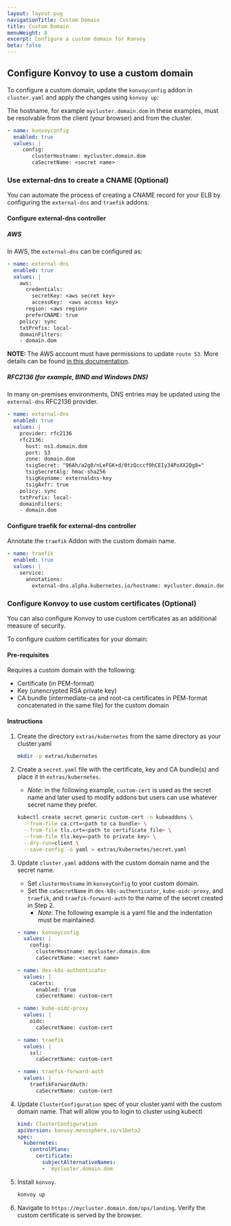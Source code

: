 ```yaml
---
layout: layout.pug
navigationTitle: Custom Domain
title: Custom Domain
menuWeight: 8
excerpt: Configure a custom domain for Konvoy
beta: false
---
```


## Configure Konvoy to use a custom domain

To configure a custom domain, update the `konvoyconfig` addon in `cluster.yaml` and apply the changes using `konvoy up`:

The hostname, for example `mycluster.domain.dom` in these examples, must be resolvable from the client (your browser) and from the cluster.

```yaml
- name: konvoyconfig
  enabled: true
  values: |
     config:
        clusterHostname: mycluster.domain.dom
        caSecretName: <secret name>
```

### Use external-dns to create a CNAME  (Optional)

You can automate the process of creating a CNAME record for your ELB by configuring the `external-dns` and `traefik` addons:

#### Configure external-dns controller

##### AWS

In AWS, the `external-dns` can be configured as:

```yaml
- name: external-dns
  enabled: true
  values: |
    aws:
      credentials:
        secretKey: <aws secret key>
        accessKey:  <aws access key>
      region: <aws region>
      preferCNAME: true
    policy: sync
    txtPrefix: local-
    domainFilters:
    - domain.dom
```

<p class="message--note"><strong>NOTE: </strong>The AWS account must have permissions to update <code>route 53</code>. More details can be found <a href="https://github.com/kubernetes-sigs/external-dns/blob/master/docs/tutorials/aws.md">in this documentation</a>.</p>

##### RFC2136 (for example, BIND and Windows DNS)

In many on-premises environments, DNS entries may be updated using the `external-dns` RFC2136 provider.

```yaml
- name: external-dns
  enabled: true
  values: |
    provider: rfc2136
    rfc2136:
      host: ns1.domain.dom
      port: 53
      zone: domain.dom
      tsigSecret: "96Ah/a2g0/nLeFGK+d/0tzQcccf9hCEIy34PoXX2Qg8="
      tsigSecretAlg: hmac-sha256
      tsigKeyname: externaldns-key
      tsigAxfr: true
    policy: sync
    txtPrefix: local-
    domainFilters:
    - domain.dom
```

#### Configure traefik for external-dns controller

Annotate the `traefik` Addon with the custom domain name.

```yaml
- name: traefik
  enabled: true
  values: |
    service:
      annotations:
        external-dns.alpha.kubernetes.io/hostname: mycluster.domain.dom
```

### Configure Konvoy to use custom certificates (Optional)

You can also configure Konvoy to use custom certificates as an
additional measure of security.

To configure custom certificates for your domain:

#### Pre-requisites

Requires a custom domain with the following:

- Certificate (in PEM-format)
- Key (unencrypted RSA private key)
- CA bundle (intermediate-ca and root-ca certificates in PEM-format concatenated in the same file) for the custom domain

#### Instructions

1.  Create the directory `extras/kubernetes` from the same directory as your cluster.yaml

    ```bash
    mkdir -p extras/kubernetes
    ```

1.  Create a `secret.yaml` file with the certificate, key and CA bundle(s) and place it in `extras/kubernetes`.
    - *Note*: in the following example, `custom-cert` is used as the secret name and later used to modify addons but users can use whatever secret name they prefer.

    ```bash
    kubectl create secret generic custom-cert -n kubeaddons \
      --from-file ca.crt=<path to ca bundle> \
      --from-file tls.crt=<path to certificate file> \
      --from-file tls.key=<path to private key> \
      --dry-run=client \
      --save-config -o yaml > extras/kubernetes/secret.yaml
    ```

1.  Update `cluster.yaml` addons with the custom domain name and the secret name.
    -   Set `clusterHostname` in `konvoyConfig` to your custom domain.
    -   Set the `caSecretName` in `dex-k8s-authenticator`, `kube-oidc-proxy`, and `traefik`, and `traefik-forward-auth` to the name of the secret created in Step 2.
        - *Note*: The following example is a yaml file and the indentation must be maintained.

      ```yaml
      - name: konvoyconfig
        values: |
          config:
            clusterHostname: mycluster.domain.dom
            caSecretName: <secret name>

      - name: dex-k8s-authenticator
        values: |
          caCerts:
            enabled: true
            caSecretName: custom-cert

      - name: kube-oidc-proxy
        values: |
          oidc:
            caSecretName: custom-cert

      - name: traefik
        values: |
          ssl:
            caSecretName: custom-cert

      - name: traefik-forward-auth
        values: |
          traefikForwardAuth:
            caSecretName: custom-cert
      ```

1.  Update `ClusterConfiguration` spec of your cluster.yaml with the custom domain name. That will allow you to login to cluster using kubectl

      ```yaml
      kind: ClusterConfiguration
      apiVersion: konvoy.mesosphere.io/v1beta2
      spec:
        kubernetes:
          controlPlane:
            certificate:
              subjectAlternativeNames:
              -  mycluster.domain.dom
      ```

1.  Install `konvoy`.

    ```bash
    konvoy up
    ```

1.  Navigate to `https://mycluster.domain.dom/ops/landing`. Verify the custom certificate is served by the browser.
